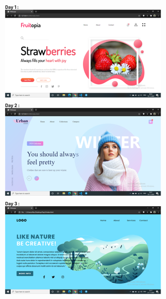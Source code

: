 <b>Day 1 :</b>
![](https://github.com/sakshi771/7-days-of-css/blob/master/Screenshots/SS1.png)


<b>Day 2 :</b>
![](https://github.com/sakshi771/7-days-of-css/blob/master/Screenshots/SS2.png)

<b>Day 3 :</b>
![](https://github.com/sakshi771/7-days-of-css/blob/master/Screenshots/SS3.png)
